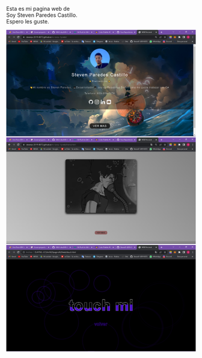 Esta es mi pagina web de  
Soy Steven Paredes Castillo.  
Espero les guste.   

![captura de la pagina web](1-ft.png)  
![captura de la pagina web](2-ft.png)  
![captura de la pagina web](3-ft.png)    
    